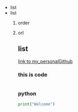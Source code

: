 - list
- list  
  1. order  
  2. orl  
     ## list  
     [link to my_personalGithub](https://github.com/Danfusami01)

     ### this is code
     ```bash

     ```
     ### python
     ```python
     print("Welcome")
     ```
